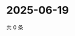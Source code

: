 # 2025-06-19

共 0 条

<!-- BEGIN ZHIHUVIDEO -->
<!-- 最后更新时间 Thu Jun 19 2025 06:11:00 GMT+0800 (China Standard Time) -->

<!-- END ZHIHUVIDEO -->
